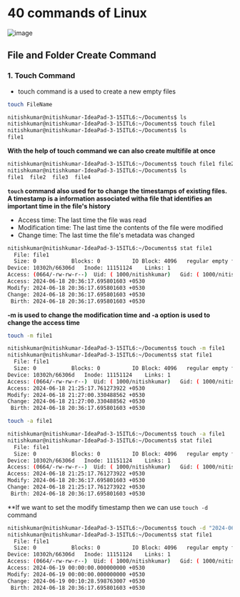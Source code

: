 # 40 commands of Linux
![image](https://media.geeksforgeeks.org/wp-content/uploads/s2-1.jpg)

## File and Folder Create Command 
### 1. Touch Command
* touch command is a used to create a new empty files
```bash
touch FileName
```
```bash
nitishkumar@nitishkumar-IdeaPad-3-15ITL6:~/Documents$ ls
nitishkumar@nitishkumar-IdeaPad-3-15ITL6:~/Documents$ touch file1
nitishkumar@nitishkumar-IdeaPad-3-15ITL6:~/Documents$ ls
file1
```

**With the help of touch command we can also create multifile at once**
```bash
nitishkumar@nitishkumar-IdeaPad-3-15ITL6:~/Documents$ touch file1 file2 file3 file4
nitishkumar@nitishkumar-IdeaPad-3-15ITL6:~/Documents$ ls
file1  file2  file3  file4
```

**`touch` command also used for to change the timestamps of existing files.**
**A timestamp is a information associated witha file that identifies an important time in the file's history**
* Access time: The last time the file was read
* Modification time: The last time the contents of the file were modified
* Change time: The last time the file's metadata was changed

```bash
nitishkumar@nitishkumar-IdeaPad-3-15ITL6:~/Documents$ stat file1
  File: file1
  Size: 0         	Blocks: 0          IO Block: 4096   regular empty file
Device: 10302h/66306d	Inode: 11151124    Links: 1
Access: (0664/-rw-rw-r--)  Uid: ( 1000/nitishkumar)   Gid: ( 1000/nitishkumar)
Access: 2024-06-18 20:36:17.695801603 +0530
Modify: 2024-06-18 20:36:17.695801603 +0530
Change: 2024-06-18 20:36:17.695801603 +0530
 Birth: 2024-06-18 20:36:17.695801603 +0530
```

**-m is used to change the modification time and -a option is used to change the access time**
```bash
touch -m file1
```
```bash
nitishkumar@nitishkumar-IdeaPad-3-15ITL6:~/Documents$ touch -m file1
nitishkumar@nitishkumar-IdeaPad-3-15ITL6:~/Documents$ stat file1
  File: file1
  Size: 0         	Blocks: 0          IO Block: 4096   regular empty file
Device: 10302h/66306d	Inode: 11151124    Links: 1
Access: (0664/-rw-rw-r--)  Uid: ( 1000/nitishkumar)   Gid: ( 1000/nitishkumar)
Access: 2024-06-18 21:25:17.761273922 +0530
Modify: 2024-06-18 21:27:00.330488562 +0530
Change: 2024-06-18 21:27:00.330488562 +0530
 Birth: 2024-06-18 20:36:17.695801603 +0530
```

```bash
touch -a file1
```
```bash
nitishkumar@nitishkumar-IdeaPad-3-15ITL6:~/Documents$ touch -a file1
nitishkumar@nitishkumar-IdeaPad-3-15ITL6:~/Documents$ stat file1
  File: file1
  Size: 0         	Blocks: 0          IO Block: 4096   regular empty file
Device: 10302h/66306d	Inode: 11151124    Links: 1
Access: (0664/-rw-rw-r--)  Uid: ( 1000/nitishkumar)   Gid: ( 1000/nitishkumar)
Access: 2024-06-18 21:25:17.761273922 +0530
Modify: 2024-06-18 20:36:17.695801603 +0530
Change: 2024-06-18 21:25:17.761273922 +0530
 Birth: 2024-06-18 20:36:17.695801603 +0530
```

**If we want to set the modify timestamp then we can use `touch -d` command
```bash
nitishkumar@nitishkumar-IdeaPad-3-15ITL6:~/Documents$ touch -d "2024-06-19" file1
nitishkumar@nitishkumar-IdeaPad-3-15ITL6:~/Documents$ stat file1
  File: file1
  Size: 0         	Blocks: 0          IO Block: 4096   regular empty file
Device: 10302h/66306d	Inode: 11151124    Links: 1
Access: (0664/-rw-rw-r--)  Uid: ( 1000/nitishkumar)   Gid: ( 1000/nitishkumar)
Access: 2024-06-19 00:00:00.000000000 +0530
Modify: 2024-06-19 00:00:00.000000000 +0530
Change: 2024-06-19 00:10:28.598763007 +0530
 Birth: 2024-06-18 20:36:17.695801603 +0530
```
